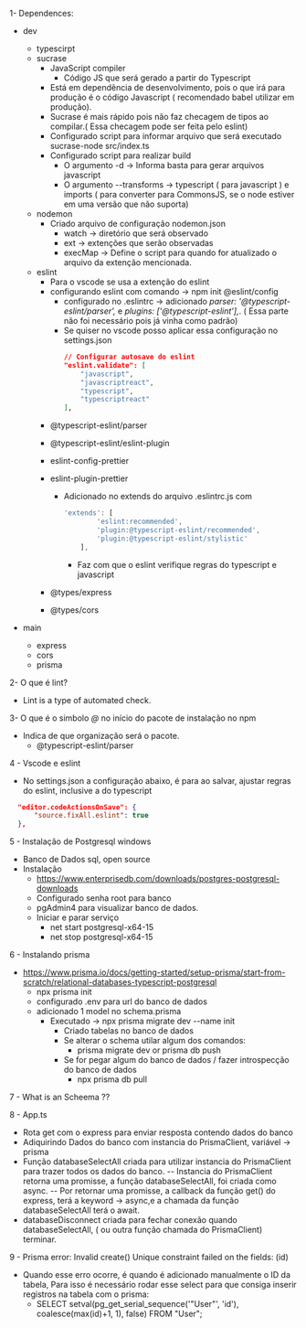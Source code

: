 1- Dependences:
  * dev
    * typescirpt
    - sucrase 
      - JavaScript compiler 
        - Código JS que será gerado a partir do Typescript
      - Está em dependência de desenvolvimento, pois o que irá para
      produção é o código Javascript ( recomendado babel utilizar em produção).
      - Sucrase é mais rápido pois não faz checagem de tipos ao 
        compilar.( Essa checagem pode ser feita pelo eslint)
      - Configurado script para informar arquivo que será executado sucrase-node src/index.ts
      - Configurado script para realizar build
        - O argumento -d -> Informa basta para gerar arquivos javascript
        - O argumento --transforms -> typescript ( para javascript ) 
          e imports ( para converter para CommonsJS, se o node estiver em uma versão que não suporta)
    * nodemon
      - Criado arquivo de configuração nodemon.json
        - watch -> diretório que será observado
        - ext -> extenções que serão observadas
        - execMap -> Define o script para quando for atualizado o arquivo da extenção mencionada.
    * eslint
      - Para o vscode se usa a extenção do eslint
      - configurando eslint com comando -> npm init @eslint/config
        - configurado no .eslintrc -> adicionado *parser: '@typescript-eslint/parser',* e
          *plugins: ['@typescript-eslint'],*. ( Essa parte não foi necessário pois já vinha como padrão)
        - Se quiser no vscode posso aplicar essa configuração no settings.json 
            ```json
            // Configurar autosave do eslint
            "eslint.validate": [
                "javascript",
                "javascriptreact",
                "typescript",
                "typescriptreact"
            ],
            ```
      * @typescript-eslint/parser
      * @typescript-eslint/eslint-plugin
      * eslint-config-prettier 
      * eslint-plugin-prettier 
        - Adicionado no extends do arquivo .eslintrc.js com 
            ```js
            'extends': [
                    'eslint:recommended',
                    'plugin:@typescript-eslint/recommended',
                    'plugin:@typescript-eslint/stylistic'
                ],
            ```
          - Faz com que o eslint verifique regras do typescript e javascript
      
      * @types/express
      * @types/cors



  * main
    - express
    - cors
    - prisma


2- O que é lint?
  - Lint is a type of automated check.

3- O que é o simbolo *@* no início do pacote de instalação no npm
  - Indica de que organização será o pacote.
    - @typescript-eslint/parser


4 - Vscode e eslint
  - No settings.json a configuração abaixo, é para ao salvar, ajustar 
    regras do eslint, inclusive a do typescript
  ```json
    "editor.codeActionsOnSave": {
        "source.fixAll.eslint": true
    },
  ```

5 - Instalação de Postgresql windows
  - Banco de Dados sql, open source 
  - Instalação 
    - https://www.enterprisedb.com/downloads/postgres-postgresql-downloads
    - Configurado senha root para banco
    - pgAdmin4 para visualizar banco de dados.
    - Iniciar e parar serviço
      - net start postgresql-x64-15
      - net stop postgresql-x64-15

6 - Instalando prisma
  - https://www.prisma.io/docs/getting-started/setup-prisma/start-from-scratch/relational-databases-typescript-postgresql
    - npx prisma init
    - configurado .env para url do banco de dados
    - adicionado 1 model no schema.prisma 
      - Executado -> npx prisma migrate dev --name init 
        - Criado tabelas no banco de dados
        - Se alterar o schema utilar algum dos comandos:
          - prisma migrate dev or prisma db push
        - Se for pegar algum do banco de dados / fazer introspecção do banco de dados
          - npx prisma db pull



7 - What is an Scheema ??


8 - App.ts
  - Rota get com o express para enviar resposta contendo dados do banco
  - Adiquirindo Dados do banco com instancia do PrismaClient, variável -> prisma
  - Função databaseSelectAll criada para utilizar instancia do PrismaClient para 
    trazer todos os dados do banco.
    -- Instancia do PrismaClient retorna uma promisse, a função databaseSelectAll,
       foi criada como async.
    -- Por retornar uma promisse, a callback da função get() do express, terá a
       keyword -> async,e a chamada da função databaseSelectAll terá o await.
  - databaseDisconnect criada para fechar conexão quando databaseSelectAll, ( ou
    outra função chamada do PrismaClient) terminar.

9 - Prisma error: Invalid create() Unique constraint failed on the fields: (id)
  - Quando esse erro ocorre, é quando é adicionado manualmente o ID da tabela,
  Para isso é necessário rodar esse select para que consiga inserir registros
  na tabela com o prisma:
    - SELECT setval(pg_get_serial_sequence('"User"', 'id'), coalesce(max(id)+1, 1), false) FROM "User";

